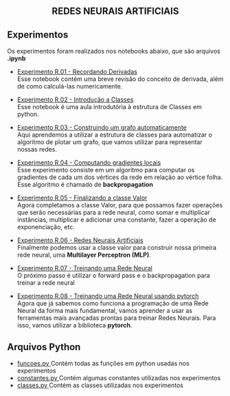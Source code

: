 <h2 align="center"> REDES NEURAIS ARTIFICIAIS </h2>

## Experimentos
Os experimentos foram realizados nos notebooks abaixo, que são arquivos **.ipynb** <br>
- <a href="https://github.com/Karl-Marcos/Redes_Neurais_1S23/blob/main/RedesNeurais/experimento%20R.01%20-%20derivadas.ipynb">Experimento R.01 - Recordando Derivadas </a> <br>
Esse notebook contém uma breve revisão do conceito de derivada, além de como calculá-las numericamente.

- <a href="https://github.com/Karl-Marcos/Redes_Neurais_1S23/blob/main/RedesNeurais/experimento%20R.02%20-%20classes.ipynb"> Experimento R.02 - Introdução a Classes </a> <br>
Esse notebook é uma aula introdutória à estrutura de Classes em python.

- <a href="https://github.com/Karl-Marcos/Redes_Neurais_1S23/blob/main/RedesNeurais/experimento%20R.03%20-%20construindo%20um%20grafo%20automaticamente.ipynb">Experimento R.03 - Construindo um grafo automaticamente
 </a> <br>
 Aqui aprendemos a utilizar a estrutura de classes para automatizar o algoritmo de plotar um grafo, que vamos utilizar para representar nossas redes.
 
 - <a href="https://github.com/Karl-Marcos/Redes_Neurais_1S23/blob/main/RedesNeurais/experimento%20R.04%20-%20computando%20gradientes%20locais.ipynb"> Experimento R.04 - Computando gradientes locais </a> <br>
Esse experimento consiste em um algoritmo para computar os gradientes de cada um dos vértices da rede em relação ao vértice folha. Esse algoritmo é chamado de **backpropagation**

 - <a href="https://github.com/Karl-Marcos/Redes_Neurais_1S23/blob/main/RedesNeurais/experimento%20R.05%20-%20finalizando%20a%20classe%20Valor.ipynb"> Experimento R.05 - Finalizando a classe Valor </a> <br>
Agora completamos a classe Valor, para que possamos fazer operações que serão necessárias para a rede neural, como somar e multiplicar instâncias, multiplicar e adicionar uma constante, fazer a operação de exponenciação, etc.

 - <a href="https://github.com/Karl-Marcos/Redes_Neurais_1S23/blob/main/RedesNeurais/experimento%20R.06%20-%20redes%20neurais%20artificiais.ipynb"> Experimento R.06 - Redes Neurais Artificiais </a> <br>
Finalmente podemos usar a classe valor para construir nossa primeira rede neural, uma **Multilayer Perceptron (MLP)**.

 - <a href="https://github.com/Karl-Marcos/Redes_Neurais_1S23/blob/main/RedesNeurais/experimento%20R.07%20-%20treinando%20uma%20rede%20neural.ipynb"> Experimento R.07 - Treinando uma Rede Neural </a> <br>
O próximo passo é utilizar o forward pass e o backpropagation para treinar a rede neural

 - <a href="https://github.com/Karl-Marcos/Redes_Neurais_1S23/blob/main/RedesNeurais/experimento%20R.08%20-%20treinando%20uma%20rede%20neural%20com%20pytorch.ipynb"> Experimento R.08 - Treinando uma Rede Neural usando pytorch </a> <br>
Agora que já sabemos como funciona a programação de uma Rede Neural da forma mais fundamental, vamos aprender a usar as ferramentas mais avançadas prontas para treinar Redes Neurais. Para isso, vamos utilizar a biblioteca **pytorch**.

## Arquivos Python <br>

 - <a href="https://github.com/Karl-Marcos/Redes_Neurais_1S23/blob/main/RedesNeurais/funcoes.py"> funcoes.py </a> Contém todas as funções em python usadas nos experimentos <br>
 - <a href="https://github.com/Karl-Marcos/Redes_Neurais_1S23/blob/main/RedesNeurais/constantes.py"> constantes.py </a> Contém algumas constantes utilizadas nos experimentos
 - <a href="https://github.com/Karl-Marcos/Redes_Neurais_1S23/blob/main/RedesNeurais/classes.py"> classes.py </a> Contém as classes utilizadas nos experimentos
